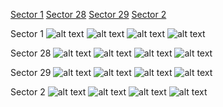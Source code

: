 [Sector 1](#sector1)
[Sector 28](#sector28)
[Sector 29](#sector29)
[Sector 2](#sector2)

<a name = "sector1"></a>
Sector 1
![alt text](/images/HATS-71_Sector_1/HATS-71_Sector_1_a_TimeSeries.png)
![alt text](/images/HATS-71_Sector_1/HATS-71_Sector_1_b_FoldedLightCurve.png)
![alt text](/images/HATS-71_Sector_1/HATS-71_Sector_1_b_IndividualTransitsWithFit.png)
![alt text](/images/HATS-71_Sector_1/HATS-71_Sector_1_c_TimingResiduals.png)

<a name = "sector28"></a>
Sector 28
![alt text](/images/HATS-71_Sector_28/HATS-71_Sector_28_a_TimeSeries.png)
![alt text](/images/HATS-71_Sector_28/HATS-71_Sector_28_b_FoldedLightCurve.png)
![alt text](/images/HATS-71_Sector_28/HATS-71_Sector_28_b_IndividualTransitsWithFit.png)
![alt text](/images/HATS-71_Sector_28/HATS-71_Sector_28_c_TimingResiduals.png)

<a name = "sector29"></a>
Sector 29
![alt text](/images/HATS-71_Sector_29/HATS-71_Sector_29_a_TimeSeries.png)
![alt text](/images/HATS-71_Sector_29/HATS-71_Sector_29_b_FoldedLightCurve.png)
![alt text](/images/HATS-71_Sector_29/HATS-71_Sector_29_b_IndividualTransitsWithFit.png)
![alt text](/images/HATS-71_Sector_29/HATS-71_Sector_29_c_TimingResiduals.png)

<a name = "sector2"></a>
Sector 2
![alt text](/images/HATS-71_Sector_2/HATS-71_Sector_2_a_TimeSeries.png)
![alt text](/images/HATS-71_Sector_2/HATS-71_Sector_2_b_FoldedLightCurve.png)
![alt text](/images/HATS-71_Sector_2/HATS-71_Sector_2_b_IndividualTransitsWithFit.png)
![alt text](/images/HATS-71_Sector_2/HATS-71_Sector_2_c_TimingResiduals.png)

